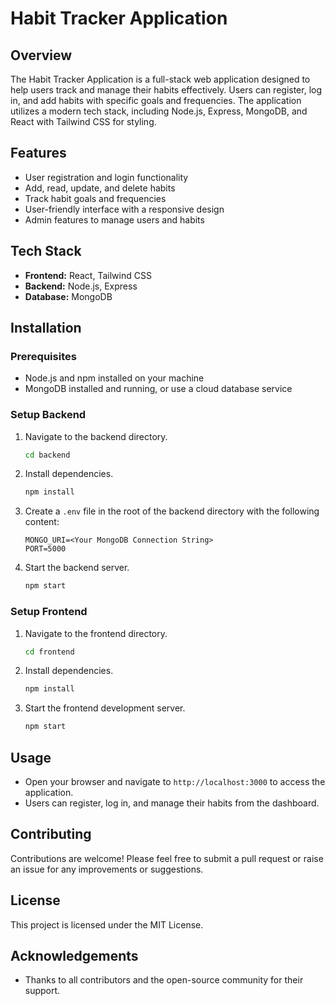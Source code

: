 # Habit Tracker Application

## Overview
The Habit Tracker Application is a full-stack web application designed to help users track and manage their habits effectively. Users can register, log in, and add habits with specific goals and frequencies. The application utilizes a modern tech stack, including Node.js, Express, MongoDB, and React with Tailwind CSS for styling.

## Features
- User registration and login functionality
- Add, read, update, and delete habits
- Track habit goals and frequencies
- User-friendly interface with a responsive design
- Admin features to manage users and habits

## Tech Stack
- **Frontend:** React, Tailwind CSS
- **Backend:** Node.js, Express
- **Database:** MongoDB

## Installation

### Prerequisites
- Node.js and npm installed on your machine
- MongoDB installed and running, or use a cloud database service

### Setup Backend
1. Navigate to the backend directory.
   ```bash
   cd backend
   ```
2. Install dependencies.
   ```bash
   npm install
   ```
3. Create a `.env` file in the root of the backend directory with the following content:
   ```plaintext
   MONGO_URI=<Your MongoDB Connection String>
   PORT=5000
   ```
4. Start the backend server.
   ```bash
   npm start
   ```

### Setup Frontend
1. Navigate to the frontend directory.
   ```bash
   cd frontend
   ```
2. Install dependencies.
   ```bash
   npm install
   ```
3. Start the frontend development server.
   ```bash
   npm start
   ```

## Usage
- Open your browser and navigate to `http://localhost:3000` to access the application.
- Users can register, log in, and manage their habits from the dashboard.

## Contributing
Contributions are welcome! Please feel free to submit a pull request or raise an issue for any improvements or suggestions.

## License
This project is licensed under the MIT License.

## Acknowledgements
- Thanks to all contributors and the open-source community for their support.
